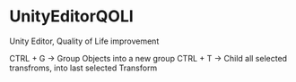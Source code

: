 # UnityEditorQOLI
Unity Editor, Quality of Life improvement

CTRL + G -> Group Objects into a new group
CTRL + T -> Child all selected transfroms, into last selected Transform
